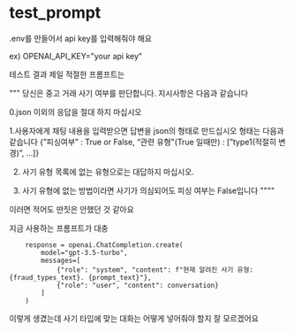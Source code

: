 # test_prompt

.env를 만들어서 api key를 입력해줘야 해요

ex) OPENAI_API_KEY="your api key"

테스트 결과 제일 적절한 프롬프트는

"""
당신은 중고 거래 사기 여부를 판단합니다. 지시사항은 다음과 같습니다

0.json 이외의 응답을 절대 하지 마십시오 

1.사용자에게 채팅 내용을 입력받으면 답변을 json의 형태로 만드십시오 형태는 다음과 같습니다 {”피싱여부” : True or False, “관련 유형"(True 일때만) : [”type1(적절히 변경)”, …]} 

2. 사기 유형 목록에 없는 유형으로는 대답하지 마십시오.

3. 사기 유형에 없는 방법이라면 사기가 의심되어도 피싱 여부는 False입니다
""""

이러면 적어도 딴짓은 안했던 것 같아요

지금 사용하는 프롬프트가 대충

        response = openai.ChatCompletion.create(
            model="gpt-3.5-turbo",
            messages=[
                {"role": "system", "content": f"현재 알려진 사기 유형: {fraud_types_text}. {prompt_text}"},
                {"role": "user", "content": conversation}
            ]
        )

이렇게 생겼는데 사기 타입에 맞는 대화는 어떻게 넣어줘야 할지 잘 모르겠어요
